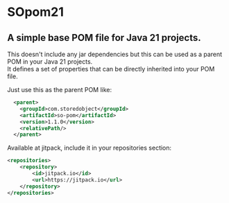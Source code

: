 # SOpom21
## A simple base POM file for Java 21 projects.

This doesn't include any jar dependencies but this can be used as a parent POM in your Java 21 projects.  
It defines a set of properties that can be directly inherited into your POM file.  

Just use this as the parent POM like:
```xml
  <parent>
    <groupId>com.storedobject</groupId>
    <artifactId>so-pom</artifactId>
    <version>1.1.0</version>
    <relativePath/>
  </parent>
```
Available at jitpack, include it in your repositories section:
```xml
<repositories>
    <repository>
        <id>jitpack.io</id>
        <url>https://jitpack.io</url>
    </repository>
</repositories>
```
